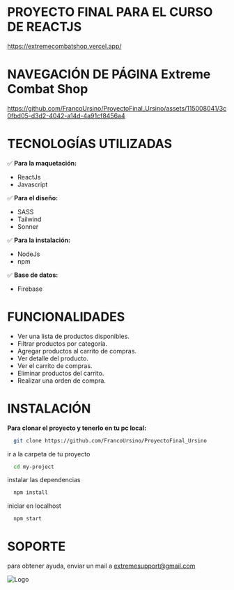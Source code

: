 <h1>PROYECTO FINAL PARA EL CURSO DE REACTJS</h1>

https://extremecombatshop.vercel.app/


# NAVEGACIÓN DE PÁGINA Extreme Combat Shop

https://github.com/FrancoUrsino/ProyectoFinal_Ursino/assets/115008041/3c0fbd05-d3d2-4042-a14d-4a91cf8456a4


# TECNOLOGÍAS UTILIZADAS

✅ **Para la maquetación:**
- ReactJs
- Javascript

✅ **Para el diseño:**
- SASS
- Tailwind
- Sonner

✅ **Para la instalación:**
- NodeJs
- npm

✅ **Base de datos:**
- Firebase


# FUNCIONALIDADES

- Ver una lista de productos disponibles.
- Filtrar productos por categoría.
- Agregar productos al carrito de compras.
- Ver detalle del producto.
- Ver el carrito de compras.
- Eliminar productos del carrito.
- Realizar una orden de compra.


# INSTALACIÓN

**Para clonar el proyecto y tenerlo en tu pc local:**

```bash
  git clone https://github.com/FrancoUrsino/ProyectoFinal_Ursino
```

ir a la carpeta de tu proyecto

```bash
  cd my-project
```

instalar las dependencias

```bash
  npm install
```

iniciar en localhost

```bash
  npm start
```

# SOPORTE

para obtener ayuda, enviar un mail a extremesupport@gmail.com


![Logo](https://i.postimg.cc/Qdh5pxpv/logo.png)
